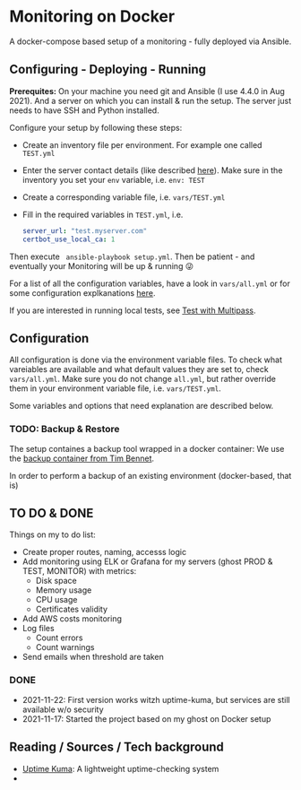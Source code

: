 # Monitoring on Docker

A docker-compose based setup of a monitoring  - fully deployed via Ansible.

## Configuring - Deploying - Running 

**Prerequites:** On your machine you need git and Ansible (I use 4.4.0 in Aug 2021). And a server on which you can install & run the setup. The server just needs to have SSH and Python installed. 

Configure your setup by following these steps:

* Create an inventory file per environment. For example one called `TEST.yml`
* Enter the server contact details (like described [here](https://docs.ansible.com/ansible/latest/user_guide/intro_inventory.html#inventory-basics-formats-hosts-and-groups)). Make sure in the inventory you set your `env` variable, i.e. `env: TEST`
* Create a corresponding variable file, i.e. `vars/TEST.yml`
* Fill in the required variables in `TEST.yml`, i.e.
  
  ```yaml
  server_url: "test.myserver.com" 
  certbot_use_local_ca: 1
  ```

Then execute ` ansible-playbook setup.yml`. Then be patient - and eventually your Monitoring will be up & running 😜

For a list of all the configuration variables, have a look in `vars/all.yml` or for some configuration explkanations [here](##configuration).

If you are interested in running local tests, see [Test with Multipass](test_with_multipass.md).
## Configuration

All configuration is done via the environment variable files. To check what vareiables are available and what default values they are set to, check `vars/all.yml`. Make sure you do not change `all.yml`, but rather override them in your environment variable file, i.e. `vars/TEST.yml`.

Some variables and options that need explanation are described below.

### TODO: Backup & Restore

The setup containes a backup tool wrapped in a docker container: We use the [backup container from Tim Bennet](https://github.com/bennetimo/ghost-backup). 

In order to perform a backup of an existing environment (docker-based, that is)


## TO DO & DONE

Things on my to do list:

- Create proper routes, naming, accesss logic
- Add monitoring using ELK or Grafana for my servers (ghost PROD & TEST, MONITOR) with metrics:
  - Disk space
  - Memory usage
  - CPU usage
  - Certificates validity
- Add AWS costs monitoring
- Log files
  - Count errors
  - Count warnings
- Send emails when threshold are taken
### DONE 

* 2021-11-22: First version works witzh uptime-kuma, but services are still available w/o security
* 2021-11-17: Started the project based on my ghost on Docker setup
## Reading / Sources / Tech background

* [Uptime Kuma](https://github.com/louislam/uptime-kuma): A lightweight uptime-checking system
* 